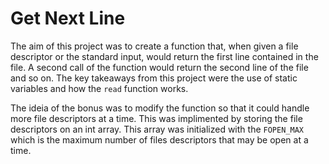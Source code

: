 # Get Next Line
The aim of this project was to create a function that, when given a file descriptor or the standard input, would return the first line contained in the file. 
A second call of the function would return the second line of the file and so on. The key takeaways from this project were the use of static variables and how the ``read`` function works.

The ideia of the bonus was to modify the function so that it could handle more file descriptors at a time. This was implimented by storing the file descriptors on an int array. This array was initialized with 
the ``FOPEN_MAX`` which is the maximum number of files descriptors that may be open at a time.
